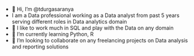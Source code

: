 - 👋 Hi, I’m @tdurgasaranya
- I am a Data professional working as a Data analyst from past 5 years serving different roles in Data analytics domain
- 👀 I like to work much in SQL and play with the Data on any domain
- 🌱 I’m currently learning Python, R
- 💞️ I’m looking to collaborate on any freelancing projects on Data analysis and reporting solutions

<!---
tdurgasaranya/tdurgasaranya is a ✨ special ✨ repository because its `README.md` (this file) appears on your GitHub profile.
You can click the Preview link to take a look at your changes.
--->
